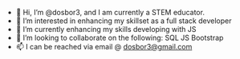- 👋 Hi, I’m @dosbor3, and I am currently a STEM educator.  
- 👀 I’m interested in enhancing my skillset as a full stack developer
- 🌱 I’m currently enhancing my skills developing with JS
- 💞️ I’m looking to collaborate on the following:
    SQL
    JS
    Bootstrap
- 📫 I can be reached via email @ dosbor3@gmail.com

<!---
dosbor3/dosbor3 is a ✨ special ✨ repository because its `README.md` (this file) appears on your GitHub profile.
You can click the Preview link to take a look at your changes.
--->
